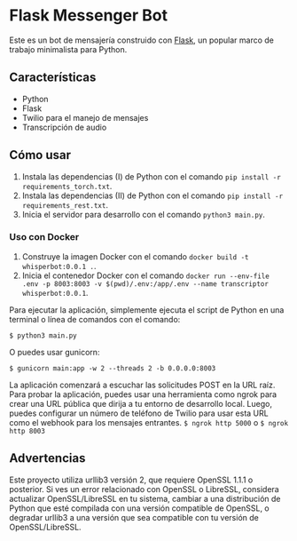 # Flask Messenger Bot

Este es un bot de mensajería construido con [Flask](https://flask.palletsprojects.com/en/1.1.x/), un popular marco de trabajo minimalista para Python.

## Características

- Python
- Flask
- Twilio para el manejo de mensajes
- Transcripción de audio

## Cómo usar

1. Instala las dependencias (I) de Python con el comando `pip install -r requirements_torch.txt`.
2. Instala las dependencias (II) de Python con el comando `pip install -r requirements_rest.txt`.
3. Inicia el servidor para desarrollo con el comando `python3 main.py`.

### Uso con Docker

1. Construye la imagen Docker con el comando `docker build -t whisperbot:0.0.1 .`.
2. Inicia el contenedor Docker con el comando `docker run --env-file .env -p 8003:8003 -v $(pwd)/.env:/app/.env --name transcriptor whisperbot:0.0.1`.


Para ejecutar la aplicación, simplemente ejecuta el script de Python en una terminal o línea de comandos con el comando:

```$ python3 main.py```


O puedes usar gunicorn:

```$ gunicorn main:app -w 2 --threads 2 -b 0.0.0.0:8003```

La aplicación comenzará a escuchar las solicitudes POST en la URL raíz. Para probar la aplicación, puedes usar una herramienta como ngrok para crear una URL pública que dirija a tu entorno de desarrollo local. Luego, puedes configurar un número de teléfono de Twilio para usar esta URL como el webhook para los mensajes entrantes.
```$ ngrok http 5000```
o
```$ ngrok http 8003```

## Advertencias

Este proyecto utiliza urllib3 versión 2, que requiere OpenSSL 1.1.1 o posterior. Si ves un error relacionado con OpenSSL o LibreSSL, considera actualizar OpenSSL/LibreSSL en tu sistema, cambiar a una distribución de Python que esté compilada con una versión compatible de OpenSSL, o degradar urllib3 a una versión que sea compatible con tu versión de OpenSSL/LibreSSL.
